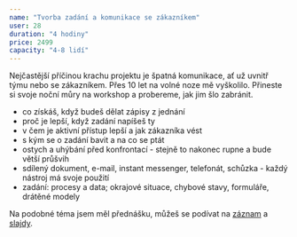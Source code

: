 ```yaml
---
name: "Tvorba zadání a komunikace se zákazníkem" 
user: 28
duration: "4 hodiny"
price: 2499
capacity: "4-8 lidí"
---
```


Nejčastější příčinou krachu projektu je špatná komunikace, ať už uvnitř týmu nebo se zákazníkem. Přes 10 let na volné noze mě vyškolilo. Přineste si svoje noční můry na workshop a probereme, jak jim šlo zabránit.

<ul>
    <li>co získáš, když budeš dělat zápisy z jednání</li>
    <li>proč je lepší, když zadání napíšeš ty</li>
    <li>v čem je aktivní přístup lepší a jak zákazníka vést</li>
    <li>s kým se o zadání bavit a na co se ptát</li>
    <li>ostych a uhýbání před konfrontací - stejně to nakonec rupne a bude větší průšvih</li>
    <li>sdílený dokument, e-mail, instant messenger, telefonát, schůzka - každý nástroj má svoje použití</li>
    <li>zadání: procesy a data; okrajové situace, chybové stavy, formuláře, drátěné modely</li>
</ul>

Na podobné téma jsem měl přednášku, můžeš se podívat na
<a href="https://www.youtube.com/watch?v=tDHSRE7qgrU" target="_blank">záznam</a> a
<a href="http://pepa.info/prednasky/co-musi-programator-umet.pdf" target="_blank">slajdy</a>.
